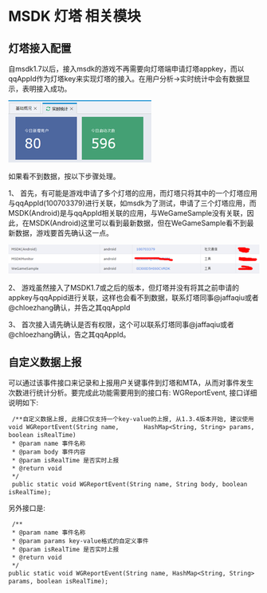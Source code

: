 MSDK 灯塔 相关模块
===
灯塔接入配置
---
自msdk1.7以后，接入msdk的游戏不再需要向灯塔端申请灯塔appkey，而以qqAppId作为灯塔key来实现灯塔的接入。在用户分析->实时统计中会有数据显示，表明接入成功。

![beacon_1](./beacon_res/beacon_1.png)

如果看不到数据，按以下步骤处理。

1、     首先，有可能是游戏申请了多个灯塔的应用，而灯塔只将其中的一个灯塔应用与qqAppId(100703379)进行关联，如msdk为了测试，申请了三个灯塔应用，而MSDK(Android)是与qqAppId相关联的应用，与WeGameSample没有关联，因此，在MSDK(Android)这里可以看到最新数据，但在WeGameSample看不到最新数据，游戏要首先确认这一点。

![beacon_1](./beacon_res/beacon_2.png)

2、     游戏虽然接入了MSDK1.7或之后的版本，但灯塔并没有将其之前申请的appkey与qqAppid进行关联，这样也会看不到数据，联系灯塔同事@jaffaqiu或者@chloezhang确认，并告之其qqAppId

3、     首次接入请先确认是否有权限，这个可以联系灯塔同事@jaffaqiu或者@chloezhang确认，告之其qqAppId。

自定义数据上报
---
可以通过该事件接口来记录和上报用户关键事件到灯塔和MTA，从而对事件发生次数进行统计分析。要完成此功能需要用到的接口有: WGReportEvent, 接口详细说明如下: 


     /**自定义数据上报, 此接口仅支持一个key-value的上报, 从1.3.4版本开始, 建议使用void WGReportEvent(String name,       HashMap<String, String> params, boolean isRealTime) 
	 * @param name 事件名称
	 * @param body 事件内容
	 * @param isRealTime 是否实时上报
	 * @return void
	 */
     public static void WGReportEvent(String name, String body, boolean isRealTime);

另外接口是:
     
     /**
	 * @param name 事件名称
	 * @param params key-value格式的自定义事件
	 * @param isRealTime 是否实时上报
	 * @return void
	 */
    public static void WGReportEvent(String name, HashMap<String, String> params, boolean isRealTime);

